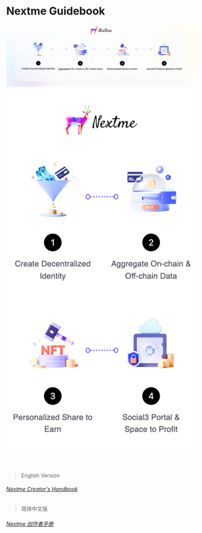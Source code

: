 # Nextme Guidebook

<header>
  <img class='rounded-lg max-sm:hidden' src='assets/images/banner/guidebook_pc.jpg' />
  <img class='rounded-lg md:hidden' src='assets/images/banner/guidebook_mobile.jpg' />
</header>

> English Version

<h6>
  <a target='_blank' href='https://next-labs.larksuite.com/docx/SVwWdarAToUwpXx4ZYyuSHQLsXe'>Nextme Creator's Handbook</a>
</h6>

> 简体中文版

<h6 class='max-sm:pb-8'>
  <a target='_blank'href='https://next-labs.larksuite.com/docx/Cf0zddSCRo0w0lx0h0buG4z3sfb'>Nextme 创作者手册</a>
</h6>
